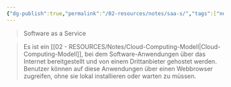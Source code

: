 ```yaml
---
{"dg-publish":true,"permalink":"/02-resources/notes/saa-s/","tags":["netzwerk"],"noteIcon":"","updated":"2025-09-05T10:12:31.686+02:00"}
---
```


> Software as a Service

> Es ist ein [[02 - RESOURCES/Notes/Cloud-Computing-Modell\|Cloud-Computing-Modell]], bei dem Software-Anwendungen über das Internet bereitgestellt und von einem Drittanbieter gehostet werden. Benutzer können auf diese Anwendungen über einen Webbrowser zugreifen, ohne sie lokal installieren oder warten zu müssen.